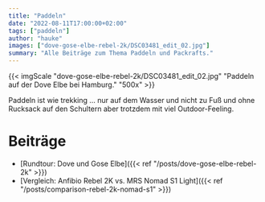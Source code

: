 ```yaml
---
title: "Paddeln"
date: "2022-08-11T17:00:00+02:00"
tags: ["paddeln"]
author: "hauke"
images: ["dove-gose-elbe-rebel-2k/DSC03481_edit_02.jpg"]
summary: "Alle Beiträge zum Thema Paddeln und Packrafts."
---
```


{{< imgScale "dove-gose-elbe-rebel-2k/DSC03481_edit_02.jpg" "Paddeln auf der Dove Elbe bei Hamburg." "500x" >}}

Paddeln ist wie trekking ... nur auf dem Wasser und nicht zu Fuß und ohne Rucksack auf den Schultern aber trotzdem mit viel Outdoor-Feeling.

# Beiträge

* [Rundtour: Dove und Gose Elbe]({{< ref "/posts/dove-gose-elbe-rebel-2k" >}})
* [Vergleich: Anfibio Rebel 2K vs. MRS Nomad S1 Light]({{< ref "/posts/comparison-rebel-2k-nomad-s1" >}})
